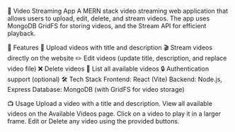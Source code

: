 🎥 Video Streaming App
A MERN stack video streaming web application that allows users to upload, edit, delete, and stream videos. The app uses MongoDB GridFS for storing videos, and the Stream API for efficient playback.

🚀 Features
📂 Upload videos with title and description
🎬 Stream videos directly on the website
✏️ Edit videos (update title, description, and replace video file)
❌ Delete videos
📜 List all available videos
🔒 Authentication support (optional)
🛠️ Tech Stack
Frontend: React (Vite)
Backend: Node.js, Express
Database: MongoDB (with GridFS for video storage)


📺 Usage
Upload a video with a title and description.
View all available videos on the Available Videos page.
Click on a video to play it in a larger frame.
Edit or Delete any video using the provided buttons.
